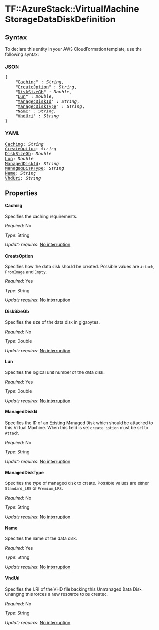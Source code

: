 # TF::AzureStack::VirtualMachine StorageDataDiskDefinition

## Syntax

To declare this entity in your AWS CloudFormation template, use the following syntax:

### JSON

<pre>
{
    "<a href="#caching" title="Caching">Caching</a>" : <i>String</i>,
    "<a href="#createoption" title="CreateOption">CreateOption</a>" : <i>String</i>,
    "<a href="#disksizegb" title="DiskSizeGb">DiskSizeGb</a>" : <i>Double</i>,
    "<a href="#lun" title="Lun">Lun</a>" : <i>Double</i>,
    "<a href="#manageddiskid" title="ManagedDiskId">ManagedDiskId</a>" : <i>String</i>,
    "<a href="#manageddisktype" title="ManagedDiskType">ManagedDiskType</a>" : <i>String</i>,
    "<a href="#name" title="Name">Name</a>" : <i>String</i>,
    "<a href="#vhduri" title="VhdUri">VhdUri</a>" : <i>String</i>
}
</pre>

### YAML

<pre>
<a href="#caching" title="Caching">Caching</a>: <i>String</i>
<a href="#createoption" title="CreateOption">CreateOption</a>: <i>String</i>
<a href="#disksizegb" title="DiskSizeGb">DiskSizeGb</a>: <i>Double</i>
<a href="#lun" title="Lun">Lun</a>: <i>Double</i>
<a href="#manageddiskid" title="ManagedDiskId">ManagedDiskId</a>: <i>String</i>
<a href="#manageddisktype" title="ManagedDiskType">ManagedDiskType</a>: <i>String</i>
<a href="#name" title="Name">Name</a>: <i>String</i>
<a href="#vhduri" title="VhdUri">VhdUri</a>: <i>String</i>
</pre>

## Properties

#### Caching

Specifies the caching requirements.

_Required_: No

_Type_: String

_Update requires_: [No interruption](https://docs.aws.amazon.com/AWSCloudFormation/latest/UserGuide/using-cfn-updating-stacks-update-behaviors.html#update-no-interrupt)

#### CreateOption

Specifies how the data disk should be created. Possible values are `Attach`, `FromImage` and `Empty`.

_Required_: Yes

_Type_: String

_Update requires_: [No interruption](https://docs.aws.amazon.com/AWSCloudFormation/latest/UserGuide/using-cfn-updating-stacks-update-behaviors.html#update-no-interrupt)

#### DiskSizeGb

Specifies the size of the data disk in gigabytes.

_Required_: No

_Type_: Double

_Update requires_: [No interruption](https://docs.aws.amazon.com/AWSCloudFormation/latest/UserGuide/using-cfn-updating-stacks-update-behaviors.html#update-no-interrupt)

#### Lun

Specifies the logical unit number of the data disk.

_Required_: Yes

_Type_: Double

_Update requires_: [No interruption](https://docs.aws.amazon.com/AWSCloudFormation/latest/UserGuide/using-cfn-updating-stacks-update-behaviors.html#update-no-interrupt)

#### ManagedDiskId

Specifies the ID of an Existing Managed Disk which should be attached to this Virtual Machine. When this field is set `create_option` must be set to `Attach`.

_Required_: No

_Type_: String

_Update requires_: [No interruption](https://docs.aws.amazon.com/AWSCloudFormation/latest/UserGuide/using-cfn-updating-stacks-update-behaviors.html#update-no-interrupt)

#### ManagedDiskType

Specifies the type of managed disk to create. Possible values are either `Standard_LRS` or `Premium_LRS`.

_Required_: No

_Type_: String

_Update requires_: [No interruption](https://docs.aws.amazon.com/AWSCloudFormation/latest/UserGuide/using-cfn-updating-stacks-update-behaviors.html#update-no-interrupt)

#### Name

Specifies the name of the data disk.

_Required_: Yes

_Type_: String

_Update requires_: [No interruption](https://docs.aws.amazon.com/AWSCloudFormation/latest/UserGuide/using-cfn-updating-stacks-update-behaviors.html#update-no-interrupt)

#### VhdUri

Specifies the URI of the VHD file backing this Unmanaged Data Disk. Changing this forces a new resource to be created.

_Required_: No

_Type_: String

_Update requires_: [No interruption](https://docs.aws.amazon.com/AWSCloudFormation/latest/UserGuide/using-cfn-updating-stacks-update-behaviors.html#update-no-interrupt)

